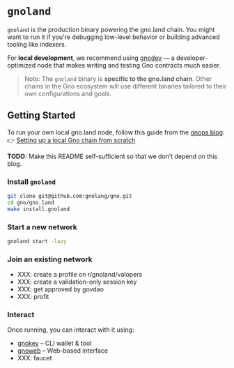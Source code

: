 # `gnoland`

`gnoland` is the production binary powering the gno.land chain. You might want to run it if you're debugging low-level behavior or building advanced tooling like indexers.

For **local development**, we recommend using [gnodev](../../../contribs/gnodev) — a developer-optimized node that makes writing and testing Gno contracts much easier.

> Note: The `gnoland` binary is **specific to the gno.land chain**. Other chains in the Gno ecosystem will use different binaries tailored to their own configurations and goals.

## Getting Started

To run your own local gno.land node, follow this guide from the [gnops blog](https://gnops.io/):  
👉 [Setting up a local Gno chain from scratch](https://gnops.io/articles/guides/local-chain/)

**TODO:** Make this README self-sufficient so that we don’t depend on this blog.

### Install `gnoland`

```bash
git clone git@github.com:gnolang/gno.git
cd gno/gno.land
make install.gnoland
```

### Start a new network

```bash
gnoland start -lazy
```

### Join an existing network

- XXX: create a profile on r/gnoland/valopers
- XXX: create a validation-only session key
- XXX: get approved by govdao
- XXX: profit

### Interact

Once running, you can interact with it using:
- [gnokey](../gnokey) – CLI wallet & tool
- [gnoweb](../gnoweb) – Web-based interface
- XXX: faucet
